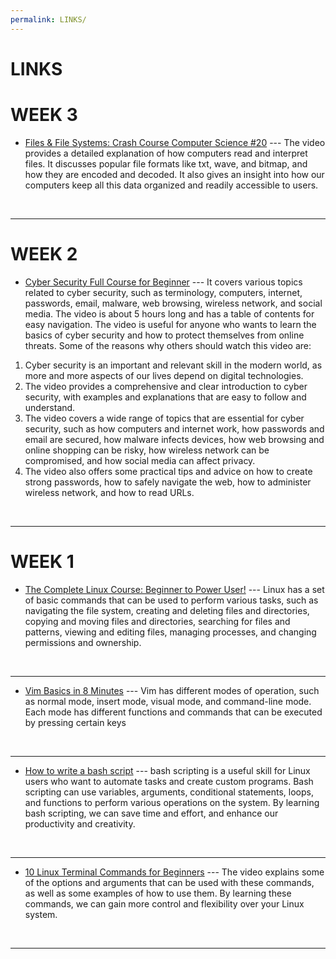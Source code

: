 ```yaml
---
permalink: LINKS/
---
```


# LINKS

<h1>WEEK 3</h1>

* [Files & File Systems: Crash Course Computer Science #20](https://www.youtube.com/watch?v=KN8YgJnShPM) ---
The video provides a detailed explanation of how computers read and interpret files. It discusses popular file formats like txt, wave, and bitmap, and how they are encoded and decoded. It also gives an insight into how our computers keep all this data organized and readily accessible to users.
<br>
<hr>

<h1>WEEK 2</h1>

* [Cyber Security Full Course for Beginner](https://www.youtube.com/watch?v=U_P23SqJaDc) ---
It covers various topics related to cyber security, such as terminology, computers, internet, passwords, email, malware, web browsing, wireless network, and social media. The video is about 5 hours long and has a table of contents for easy navigation. The video is useful for anyone who wants to learn the basics of cyber security and how to protect themselves from online threats. Some of the reasons why others should watch this video are:
1. Cyber security is an important and relevant skill in the modern world, as more and more aspects of our lives depend on digital technologies.
2. The video provides a comprehensive and clear introduction to cyber security, with examples and explanations that are easy to follow and understand.
3. The video covers a wide range of topics that are essential for cyber security, such as how computers and internet work, how passwords and email are secured, how malware infects devices, how web browsing and online shopping can be risky, how wireless network can be compromised, and how social media can affect privacy.
4. The video also offers some practical tips and advice on how to create strong passwords, how to safely navigate the web, how to administer wireless network, and how to read URLs.
<br>
<hr>

<h1>WEEK 1</h1>

* [The Complete Linux Course: Beginner to Power User!](https://www.youtube.com/watch?v=wBp0Rb-ZJak&ab_channel=JosephDelgadillo) ---
Linux has a set of basic commands that can be used to perform various tasks, such as navigating the file system, creating and deleting files and directories, copying and moving files and directories, searching for files and patterns, viewing and editing files, managing processes, and changing permissions and ownership.
<br>
<hr>

* [Vim Basics in 8 Minutes](https://www.youtube.com/watch?v=ggSyF1SVFr4&ab_channel=tutoriaLinux) ---
Vim has different modes of operation, such as normal mode, insert mode, visual mode, and command-line mode. Each mode has different functions and commands that can be executed by pressing certain keys
<br>
<hr>

* [How to write a bash script](https://www.youtube.com/watch?v=F-gskSl4pwQ&ab_channel=OMGenomics) ---
bash scripting is a useful skill for Linux users who want to automate tasks and create custom programs. Bash scripting can use variables, arguments, conditional statements, loops, and functions to perform various operations on the system. By learning bash scripting, we can save time and effort, and enhance our productivity and creativity.
<br>
<hr>

* [10 Linux Terminal Commands for Beginners](https://www.youtube.com/watch?v=CpTfQ-q6MPU&ab_channel=GaryExplains) ---
The video explains some of the options and arguments that can be used with these commands, as well as some examples of how to use them. By learning these commands, we can gain more control and flexibility over your Linux system.
<br>
<hr>
